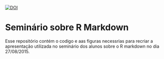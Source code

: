 [![DOI](https://zenodo.org/badge/17730/BrunoVilela/Markdown_aula.svg)](https://zenodo.org/badge/latestdoi/17730/BrunoVilela/Markdown_aula)
# Seminário sobre R Markdown
Esse repositório contém o codigo e aas figuras necessrias para recriar a apresentação utilizada no seminário dos alunos sobre o R markdown no dia 27/08/2015.
